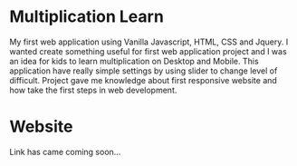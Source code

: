 # Multiplication Learn

My first web application using Vanilla Javascript, HTML, CSS and Jquery. I wanted create something useful for first web application project and I was an idea for kids to learn
multiplication on Desktop and Mobile. This application have really simple settings by using slider to change level of difficult. Project gave me knowledge about first responsive
website and how take the first steps in web development.

# Website
Link has came coming soon...
